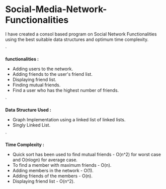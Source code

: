 # Social-Media-Network-Functionalities
I have created a consol based program on Social Network Functionalities using the
best suitable data structures and optimum time complexity. 

`

**functionalities :**
- Adding users to the network.
- Adding friends to the user's friend list.
- Displaying friend list.
- Finding mutual friends.
- Find a user who has the highest number of friends.

`

**Data Structure Used :**
- Graph Implementation using a linked list of linked lists.
- Singly Linked List.

`

**Time Complexity :**
- Quick sort has been used to find mutual friends - O(n^2) for worst case and O(nlogn) for average case.
- To find a member with maximum friends - O(n).
- Adding members in the network - O(1).
- Adding friends of the members - O(n).
- Displaying friend list - O(n^2).
